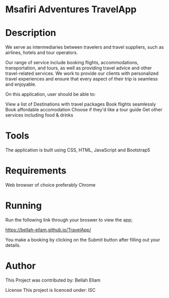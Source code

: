 # Msafiri Adventures TravelApp

# Description
We serve as intermediaries between travelers and travel suppliers, such as airlines, hotels and tour operators. 

Our range of service include booking flights, accommodations, transportation, and tours, as well as providing travel advice and other travel-related services. We work to provide our clients with personalized travel experiences and ensure that every aspect of their trip is seamless and enjoyable.

On this application, user should be able to:

View a list of Destinations with travel packages
Book flights seamlessly
Book affordable accomodation
Choose if they'd like a tour guide
Get other services including food & drinks

# Tools
The application is built using CSS, HTML, JavaScript and Bootstrap5

# Requirements
Web browser of choice preferably Chrome

# Running
Run the following link through your broswer to view the app;

https://bellah-ellam.github.io/TravelApp/


You make a booking by clicking on the Submit button after filling out your details.

# Author
This Project was contributed by: Bellah Ellam

License
This project is licenced under: ISC

